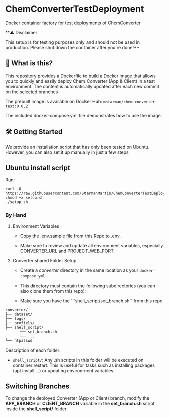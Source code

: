 # ChemConverterTestDeployment

Docker container factory for test deployments of ChemConverter

**⚠️ Disclaimer

This setup is for testing purposes only and should not be used in production.
Please shut down the container after you're done!**

## 🚀 What is this?

This repository provides a Dockerfile to build a Docker image that allows you to quickly and easily deploy Chem Converter (App & Client) in a test environment.
The content is automatically updated after each new commit on the selected branches

The prebuilt image is available on Docker Hub:
```mstarman/chem-converter-test:0.0.2```

The included docker-compose.yml file demonstrates how to use the image.

## 🛠️ Getting Started

We provide an installation script that has only been tested on Ubuntu. However, you can also set it up manually in just a few steps

## Ubuntu install script

Run:

```shell
curl -O https://raw.githubusercontent.com/StarmanMartin/ChemConverterTestDeployment/main/setup.sh
chmod +x setup.sh
./setup.sh
```

### By Hand

1. Environment Variables

   * Copy the .env.sample file from this Repo to .env.

   * Make sure to review and update all environment variables, especially CONVERTER_URL and PROJECT_WEB_PORT.

2. Converter shared Folder Setup

   * Create a *converter* directory in the same location as your ```docker-compose.yml```.

   * This directory must contain the following subdirectories (you can also clone them from this repo):

   * Make sure you have the ```shell_script/set_branch.sh`` from this repo 

```
converter/
├── dataset/
├── logs/
├── profiels/
├── shell_script/
      ├── set_branch.sh
      └── ...
└── htpasswd

```

Description of each folder:

* ```shell_script/```: Any .sh scripts in this folder will be executed on container restart. This is useful for tasks such as installing packages (apt install ...) or updating environment variables.

## Switching Branches

To change the deployed Converter (App or Client) branch, modify the **APP_BRANCH** or **CLIENT_BRANCH** variable in the **set_branch.sh** script inside the **shell_script/** folder.